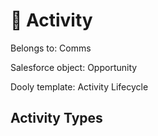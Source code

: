 # 🚧 Activity

Belongs to: Comms



Salesforce object: Opportunity

Dooly template: Activity Lifecycle









## Activity Types



